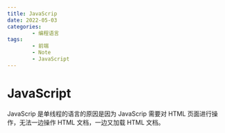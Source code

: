```yaml
---
title: JavaScrip
date: 2022-05-03
categories:
        - 编程语言
tags:
        - 前端
        - Note
        - JavaScript
---
```


# JavaScript

JavaScrip 是单线程的语言的原因是因为 JavaScrip 需要对 HTML 页面进行操作，无法一边操作 HTML 文档，一边又加载 HTML 文档。
